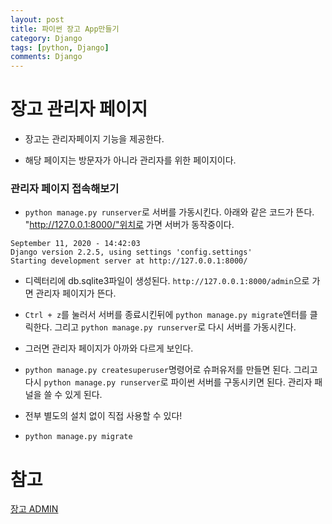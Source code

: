 ```yaml
---
layout: post
title: 파이썬 장고 App만들기
category: Django
tags: [python, Django]
comments: Django
---
```


# 장고 관리자 페이지

- 장고는 관리자페이지 기능을 제공한다.

- 해당 페이지는 방문자가 아니라 관리자를 위한 페이지이다.

### 관리자 페이지 접속해보기

- `python manage.py runserver`로 서버를 가동시킨다. 아래와 같은 코드가 뜬다. "http://127.0.0.1:8000/"위치로 가면 서버가 동작중이다.

```
September 11, 2020 - 14:42:03
Django version 2.2.5, using settings 'config.settings'
Starting development server at http://127.0.0.1:8000/
```

- 디렉터리에 db.sqlite3파일이 생성된다. `http://127.0.0.1:8000/admin`으로 가면 관리자 페이지가 뜬다. 

- `Ctrl + z`를 눌러서 서버를 종료시킨뒤에 `python manage.py migrate`엔터를 클릭한다. 그리고 `python manage.py runserver`로 다시 서버를 가동시킨다.

- 그러면 관리자 페이지가 아까와 다르게 보인다.

- `python manage.py createsuperuser`명령어로 슈퍼유저를 만들면 된다. 그리고 다시 `python manage.py runserver`로 파이썬 서버를 구동시키면 된다. 관리자 패널을 쓸 수 있게 된다.

- 전부 별도의 설치 없이 직접 사용할 수 있다!

- `python manage.py migrate`


# 참고

[장고 ADMIN](https://docs.djangoproject.com/en/3.1/intro/tutorial02/)